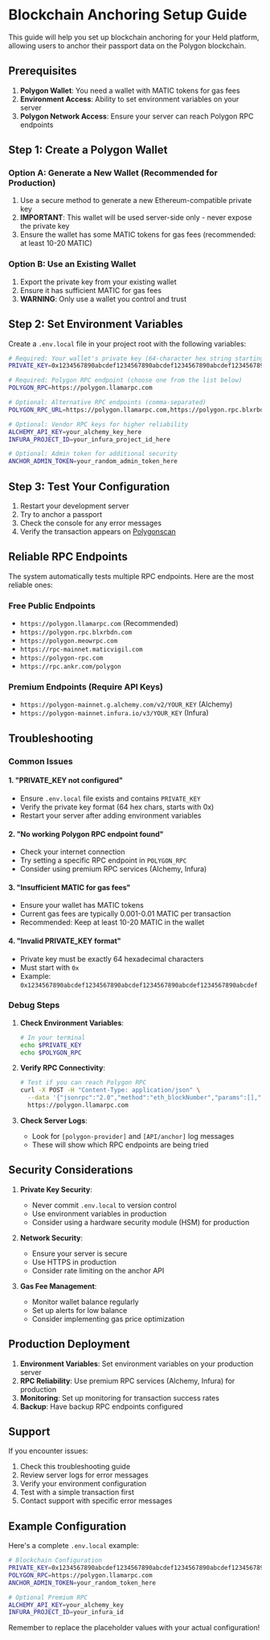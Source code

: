 # Blockchain Anchoring Setup Guide

This guide will help you set up blockchain anchoring for your Held platform, allowing users to anchor their passport data on the Polygon blockchain.

## Prerequisites

1. **Polygon Wallet**: You need a wallet with MATIC tokens for gas fees
2. **Environment Access**: Ability to set environment variables on your server
3. **Polygon Network Access**: Ensure your server can reach Polygon RPC endpoints

## Step 1: Create a Polygon Wallet

### Option A: Generate a New Wallet (Recommended for Production)

1. Use a secure method to generate a new Ethereum-compatible private key
2. **IMPORTANT**: This wallet will be used server-side only - never expose the private key
3. Ensure the wallet has some MATIC tokens for gas fees (recommended: at least 10-20 MATIC)

### Option B: Use an Existing Wallet

1. Export the private key from your existing wallet
2. Ensure it has sufficient MATIC for gas fees
3. **WARNING**: Only use a wallet you control and trust

## Step 2: Set Environment Variables

Create a `.env.local` file in your project root with the following variables:

```bash
# Required: Your wallet's private key (64-character hex string starting with 0x)
PRIVATE_KEY=0x1234567890abcdef1234567890abcdef1234567890abcdef1234567890abcdef

# Required: Polygon RPC endpoint (choose one from the list below)
POLYGON_RPC=https://polygon.llamarpc.com

# Optional: Alternative RPC endpoints (comma-separated)
POLYGON_RPC_URL=https://polygon.llamarpc.com,https://polygon.rpc.blxrbdn.com

# Optional: Vendor RPC keys for higher reliability
ALCHEMY_API_KEY=your_alchemy_key_here
INFURA_PROJECT_ID=your_infura_project_id_here

# Optional: Admin token for additional security
ANCHOR_ADMIN_TOKEN=your_random_admin_token_here
```

## Step 3: Test Your Configuration

1. Restart your development server
2. Try to anchor a passport
3. Check the console for any error messages
4. Verify the transaction appears on [Polygonscan](https://polygonscan.com)

## Reliable RPC Endpoints

The system automatically tests multiple RPC endpoints. Here are the most reliable ones:

### Free Public Endpoints
- `https://polygon.llamarpc.com` (Recommended)
- `https://polygon.rpc.blxrbdn.com`
- `https://polygon.meowrpc.com`
- `https://rpc-mainnet.maticvigil.com`
- `https://polygon-rpc.com`
- `https://rpc.ankr.com/polygon`

### Premium Endpoints (Require API Keys)
- `https://polygon-mainnet.g.alchemy.com/v2/YOUR_KEY` (Alchemy)
- `https://polygon-mainnet.infura.io/v3/YOUR_KEY` (Infura)

## Troubleshooting

### Common Issues

#### 1. "PRIVATE_KEY not configured"
- Ensure `.env.local` file exists and contains `PRIVATE_KEY`
- Verify the private key format (64 hex chars, starts with 0x)
- Restart your server after adding environment variables

#### 2. "No working Polygon RPC endpoint found"
- Check your internet connection
- Try setting a specific RPC endpoint in `POLYGON_RPC`
- Consider using premium RPC services (Alchemy, Infura)

#### 3. "Insufficient MATIC for gas fees"
- Ensure your wallet has MATIC tokens
- Current gas fees are typically 0.001-0.01 MATIC per transaction
- Recommended: Keep at least 10-20 MATIC in the wallet

#### 4. "Invalid PRIVATE_KEY format"
- Private key must be exactly 64 hexadecimal characters
- Must start with `0x`
- Example: `0x1234567890abcdef1234567890abcdef1234567890abcdef1234567890abcdef`

### Debug Steps

1. **Check Environment Variables**:
   ```bash
   # In your terminal
   echo $PRIVATE_KEY
   echo $POLYGON_RPC
   ```

2. **Verify RPC Connectivity**:
   ```bash
   # Test if you can reach Polygon RPC
   curl -X POST -H "Content-Type: application/json" \
     --data '{"jsonrpc":"2.0","method":"eth_blockNumber","params":[],"id":1}' \
     https://polygon.llamarpc.com
   ```

3. **Check Server Logs**:
   - Look for `[polygon-provider]` and `[API/anchor]` log messages
   - These will show which RPC endpoints are being tried

## Security Considerations

1. **Private Key Security**:
   - Never commit `.env.local` to version control
   - Use environment variables in production
   - Consider using a hardware security module (HSM) for production

2. **Network Security**:
   - Ensure your server is secure
   - Use HTTPS in production
   - Consider rate limiting on the anchor API

3. **Gas Fee Management**:
   - Monitor wallet balance regularly
   - Set up alerts for low balance
   - Consider implementing gas price optimization

## Production Deployment

1. **Environment Variables**: Set environment variables on your production server
2. **RPC Reliability**: Use premium RPC services (Alchemy, Infura) for production
3. **Monitoring**: Set up monitoring for transaction success rates
4. **Backup**: Have backup RPC endpoints configured

## Support

If you encounter issues:

1. Check this troubleshooting guide
2. Review server logs for error messages
3. Verify your environment configuration
4. Test with a simple transaction first
5. Contact support with specific error messages

## Example Configuration

Here's a complete `.env.local` example:

```bash
# Blockchain Configuration
PRIVATE_KEY=0x1234567890abcdef1234567890abcdef1234567890abcdef1234567890abcdef
POLYGON_RPC=https://polygon.llamarpc.com
ANCHOR_ADMIN_TOKEN=your_random_token_here

# Optional Premium RPC
ALCHEMY_API_KEY=your_alchemy_key
INFURA_PROJECT_ID=your_infura_id
```

Remember to replace the placeholder values with your actual configuration!
